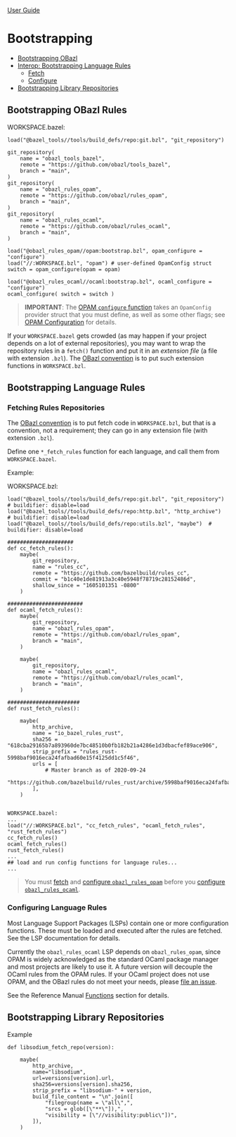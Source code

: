 [User Guide](index.md)

Bootstrapping
=============

-   [Bootstrapping OBazl](#bootstrap_obazl)
-   [Interop: Bootstrapping Language Rules](#rules)
    -   [Fetch](#fetch_rules)
    -   [Configure](#config_rules)
-   [Bootstrapping Library Repositories](#libraries)

<a name="bootstrap_obazl">Bootstrapping OBazl Rules</a>
-------------------------------------------------------

WORKSPACE.bazel:

    load("@bazel_tools//tools/build_defs/repo:git.bzl", "git_repository")

    git_repository(
        name = "obazl_tools_bazel",
        remote = "https://github.com/obazl/tools_bazel",
        branch = "main",
    )
    git_repository(
        name = "obazl_rules_opam",
        remote = "https://github.com/obazl/rules_opam",
        branch = "main",
    )
    git_repository(
        name = "obazl_rules_ocaml",
        remote = "https://github.com/obazl/rules_ocaml",
        branch = "main",
    )

    load("@obazl_rules_opam//opam:bootstrap.bzl", opam_configure = "configure")
    load("//:WORKSPACE.bzl", "opam") # user-defined OpamConfig struct
    switch = opam_configure(opam = opam)

    load("@obazl_rules_ocaml//ocaml:bootstrap.bzl", ocaml_configure = "configure")
    ocaml_configure( switch = switch )

> **IMPORTANT**: The [OPAM `configure`
> function](../refman/functions.md#opam_config) takes an `OpamConfig`
> provider struct that you must define, as well as some other flags; see
> [OPAM Configuration](configuration.md#opamconfig) for details.

If your `WORKSPACE.bazel` gets crowded (as may happen if your project
depends on a lot of external repositories), you may want to wrap the
repository rules in a `fetch()` function and put it in an *extension
file* (a file with extension `.bzl`). The [OBazl
convention](conventions.md) is to put such extension functions in
`WORKSPACE.bzl`.

<a name="rules">Bootstrapping Language Rules</a>
------------------------------------------------

### <a name="fetch_rules">Fetching Rules Repositories</a>

The [OBazl convention](conventions.md) is to put fetch code in
`WORKSPACE.bzl`, but that is a convention, not a requirement; they can
go in any extension file (with extension `.bzl`).

Define one `*_fetch_rules` function for each language, and call them
from `WORKSPACE.bazel`.

Example:

WORKSPACE.bzl:

    load("@bazel_tools//tools/build_defs/repo:git.bzl", "git_repository") # buildifier: disable=load
    load("@bazel_tools//tools/build_defs/repo:http.bzl", "http_archive")  # buildifier: disable=load
    load("@bazel_tools//tools/build_defs/repo:utils.bzl", "maybe")  # buildifier: disable=load

    #####################
    def cc_fetch_rules():
        maybe(
            git_repository,
            name = "rules_cc",
            remote = "https://github.com/bazelbuild/rules_cc",
            commit = "b1c40e1de81913a3c40e5948f78719c28152486d",
            shallow_since = "1605101351 -0800"
        )

    ########################
    def ocaml_fetch_rules():
        maybe(
            git_repository,
            name = "obazl_rules_opam",
            remote = "https://github.com/obazl/rules_opam",
            branch = "main",
        )

        maybe(
            git_repository,
            name = "obazl_rules_ocaml",
            remote = "https://github.com/obazl/rules_ocaml",
            branch = "main",
        )

    #######################
    def rust_fetch_rules():

        maybe(
            http_archive,
            name = "io_bazel_rules_rust",
            sha256 = "618cba29165b7a893960de7bc48510b0fb182b21a4286e1d3dbacfef89ace906",
            strip_prefix = "rules_rust-5998baf9016eca24fafbad60e15f4125dd1c5f46",
            urls = [
                # Master branch as of 2020-09-24
                "https://github.com/bazelbuild/rules_rust/archive/5998baf9016eca24fafbad60e15f4125dd1c5f46.tar.gz",
            ],
        )


    WORKSPACE.bazel:
    ...
    load("//:WORKSPACE.bzl", "cc_fetch_rules", "ocaml_fetch_rules", "rust_fetch_rules")
    cc_fetch_rules()
    ocaml_fetch_rules()
    rust_fetch_rules()
    ...
    ## load and run config functions for language rules...
    ...

> You must [fetch](#fetch_rules) and [configure
> `obazl_rules_opam`](configuration.md#opamconfig) before you [configure
> `obazl_rules_ocaml`](configuration.md#ocamlconfig).

### <a name="config_rules">Configuring Language Rules</a>

Most Language Support Packages (LSPs) contain one or more configuration
functions. These must be loaded and executed after the rules are
fetched. See the LSP documentation for details.

Currently the `obazl_rules_ocaml` LSP depends on `obazl_rules_opam`,
since OPAM is widely acknowledged as the standard OCaml package manager
and most projects are likely to use it. A future version will decouple
the OCaml rules from the OPAM rules. If your OCaml project does not use
OPAM, and the OBazl rules do not meet your needs, please [file an
issue](https://github.com/obazl/rules_ocaml/issues).

See the Reference Manual [Functions](../refman/index.md#functions)
section for details.

<a name="libraries">Bootstrapping Library Repositories</a>
----------------------------------------------------------

Example

    def libsodium_fetch_repo(version):

        maybe(
            http_archive,
            name="libsodium",
            url=versions[version].url,
            sha256=versions[version].sha256,
            strip_prefix = "libsodium-" + version,
            build_file_content = "\n".join([
                "filegroup(name = \"all\",",
                "srcs = glob([\"**\"]),",
                "visibility = [\"//visibility:public\"])",
            ]),
        )
